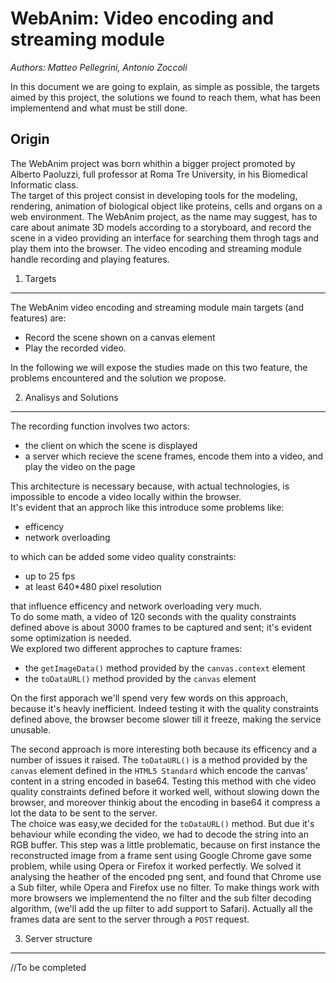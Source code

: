 WebAnim: Video encoding and streaming module
============================================

*Authors: Matteo Pellegrini, Antonio Zoccoli*

In this document we are going to explain, as simple as possible, the targets aimed by this project, the solutions we found to reach them, what has been implementend and what must be still done.

Origin
-------
The WebAnim project was born whithin a bigger project promoted by Alberto Paoluzzi, full professor at Roma Tre University, in his Biomedical Informatic class.<br/>
 The target of this project consist in developing tools for the modeling, rendering, animation of biological object like proteins, cells and organs on a web environment. The WebAnim project, as the name may suggest, has to care about animate 3D models according to a storyboard, and record the scene in a video providing an interface for searching them throgh tags and play them into the browser.
The video encoding and streaming module handle recording and playing features.

1. Targets
-------
The WebAnim video encoding and streaming module main targets (and features) are:

* Record the scene shown on a canvas element
* Play the recorded video.

In the following we will expose the studies made on this two feature, the problems encountered and the solution we propose.

2. Analisys and Solutions
-------------------------
The recording function involves two actors:

* the client on which the scene is displayed
* a server which recieve the scene frames, encode them into a video, and play the video on the page


This architecture is necessary because, with actual technologies, is impossible to encode a video locally within the browser.<br/>
It's evident that an approch like this introduce some problems like:

* efficency
* network overloading

to which can be added some video quality constraints:

* up to 25 fps
* at least 640*480 pixel resolution

that influence efficency and network overloading very much.<br/>
To do some math, a video of 120 seconds with the quality constraints defined above is about 3000 frames to be captured and sent; it's evident some optimization is needed.<br/>
We explored two different approches to capture frames:

* the `getImageData()` method provided by the `canvas.context` element
* the `toDataURL()` method provided by the `canvas` element

On the first apporach we'll spend very few words on this approach, because it's heavly inefficient. Indeed testing it with the quality constraints defined above, the browser become slower till it freeze, making the service unusable.

The second approach is more interesting both because its efficency and a number of issues it raised. The `toDataURL()` is a method provided by the `canvas` element defined in the `HTML5 Standard` which encode the canvas' content in a string encoded in base64.
Testing this method with che video quality constraints defined before it worked well, without slowing down the browser, and moreover thinkig about the encoding in base64 it compress a lot the data to be sent to the server. <br/>
The choice was easy,we decided for the `toDataURL()` method. But due it's behaviour while econding the video, we had to decode the string into an RGB buffer. This step was a little problematic, because on first instance the reconstructed image from a frame sent using Google Chrome gave some problem, while using Opera or Firefox it worked perfectly. We solved it analysing the heather of the encoded png sent, and found that Chrome use a Sub filter, while Opera and Firefox use no filter. To make things work with more browsers we implementend the no filter and the sub filter decoding algorithm, (we'll add the up filter to add support to Safari).
Actually all the frames data are sent to the server through a `POST` request.

3. Server structure
-------------------
//To be completed





